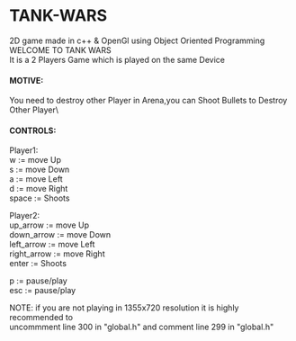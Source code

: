 # TANK-WARS
2D game made in c++ &amp; OpenGl using Object Oriented Programming\
WELCOME TO TANK WARS\
It is a 2 Players Game which is played on the same Device
 #### MOTIVE:
 You need to destroy other Player in Arena,you can Shoot Bullets to Destroy Other Player\
 #### CONTROLS:
Player1:\
w := move Up\
s := move Down\
a := move Left\
d := move Right\
space := Shoots

Player2:\
up_arrow    := move Up\
down_arrow  := move Down\
left_arrow  := move Left\
right_arrow := move Right\
enter       := Shoots

p   := pause/play\
esc := pause/play
	
NOTE: if you are not playing in 1355x720 resolution it is highly recommended to\
uncommment line 300 in "global.h" and comment line 299 in "global.h"
